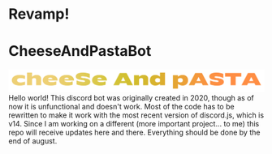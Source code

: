 # Revamp!
# CheeseAndPastaBot




![Logo](https://github.com/CheeseAndPastaResp/CheeseAndPastaBot/blob/src/images/README.md/Logo/CheeseAndPastaLogo2.png?raw=true)
Hello world! This discord bot was originally created in 2020, though as of now it is unfunctional and doesn't work. Most of the code has to be rewritten to make it work with the most recent version of discord.js, which is v14. Since I am working on a different (more important project... to me) this repo will receive updates here and there. Everything should be done by the end of august.
